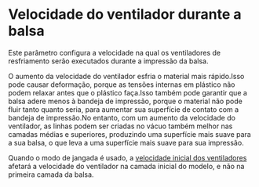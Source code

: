 Velocidade do ventilador durante a balsa
====
Este parâmetro configura a velocidade na qual os ventiladores de resfriamento serão executados durante a impressão da balsa.

O aumento da velocidade do ventilador esfria o material mais rápido.Isso pode causar deformação, porque as tensões internas em plástico não podem relaxar antes que o plástico faça.Isso também pode garantir que a balsa adere menos à bandeja de impressão, porque o material não pode fluir tanto quanto seria, para aumentar sua superfície de contato com a bandeja de impressão.No entanto, com um aumento da velocidade do ventilador, as linhas podem ser criadas no vácuo também melhor nas camadas médias e superiores, produzindo uma superfície mais suave para a sua balsa, o que leva a uma superfície mais suave para sua impressão.

Quando o modo de jangada é usado, a [velocidade inicial dos ventiladores](../resfriamento/cool_fan_speed_0.md) afetará a velocidade do ventilador na camada inicial do modelo, e não na primeira camada da balsa.